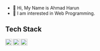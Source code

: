- 👋 Hi, My Name is Ahmad Harun
- 🌱 I am interested in Web Programming.

## Tech Stack
<a href="https://laravel.com/"><img align="left" alt="Laravel" title="Laravel" width="21px" src="https://seeklogo.com/images/L/laravel-logo-41EC1D4C3F-seeklogo.com.png" /></a>
<a href="https://www.mysql.com/"><img align="left" alt="MySql" title="MySql" width="21px" src="https://seeklogo.com/images/M/mysql-logo-B047FB7790-seeklogo.com.png" /></a>
<a href="https://getbootstrap.com/">
  <img alt="Bootstrap" title="Bootstrap" width="21px" src="[https://cdn.jsdelivr.net/npm/bootstrap@5.3.0-alpha1/dist/css/images/bootstrap-logo.svg](https://commons.wikimedia.org/wiki/File:Bootstrap_logo.svg#/media/File:Bootstrap_logo.svg)" />
</a>




